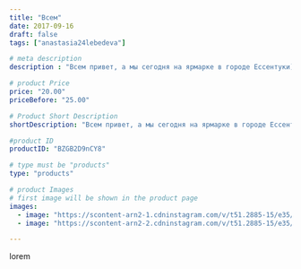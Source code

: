 ```yaml
---
title: "Всем"
date: 2017-09-16
draft: false
tags: ["anastasia24lebedeva"]

# meta description
description : "Всем привет, а мы сегодня на ярмарке в городе Ессентуки))) всем хороших выходных"

# product Price
price: "20.00"
priceBefore: "25.00"

# Product Short Description
shortDescription: "Всем привет, а мы сегодня на ярмарке в городе Ессентуки))) всем хороших выходных"

#product ID
productID: "BZGB2D9nCY8"

# type must be "products"
type: "products"

# product Images
# first image will be shown in the product page
images:
  - image: "https://scontent-arn2-1.cdninstagram.com/v/t51.2885-15/e35/21576814_762568040611582_5175485752603049984_n.jpg?_nc_ht=scontent-arn2-1.cdninstagram.com&_nc_cat=110&_nc_ohc=8ce83ZmfNVIAX_L0ciJ&se=7&tp=1&oh=c182d57104bb36964c8d19d530f72714&oe=605D12F7&ig_cache_key=MTYwNDk3ODE2NTY4ODM1OTM2MA%3D%3D.2"
  - image: "https://scontent-arn2-2.cdninstagram.com/v/t51.2885-15/e35/21819594_870584319775548_122421866609508352_n.jpg?_nc_ht=scontent-arn2-2.cdninstagram.com&_nc_cat=100&_nc_ohc=qeqjk0K8qdQAX9Yn8gW&se=7&tp=1&oh=23709f1e3fc4594e50ff73a138fbffb9&oe=605A5A79&ig_cache_key=MTYwNDk3ODIyNjc2NTgzMzE3OA%3D%3D.2"

---
```

lorem
